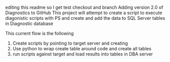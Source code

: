 editing this readme so I get test checkout and branch
Adding version 2.0 of Diagnostics to GitHub
This project will attempt to create a script to execute diagonistic scripts with PS and create and add the data to SQL Server tables in Diagnostic database

This current flow is the following
1. Create scripts by pointing to target server and creating
2. Use python to wrap create table around code and create all tables
3. run scripts against target and load results into tables in DBA server
